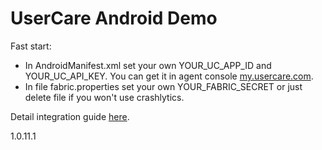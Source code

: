 UserCare Android Demo
===========

Fast start:
* In AndroidManifest.xml set your own YOUR_UC_APP_ID and YOUR_UC_API_KEY. You can get it in agent console
[my.usercare.com](https://my.usercare.com).
* In file fabric.properties set your own YOUR_FABRIC_SECRET or just delete file if you won't use crashlytics.

Detail integration guide [here](https://usercare.atlassian.net/wiki/display/DOC/4.3.+Android+Developer+Guide).

1.0.11.1

